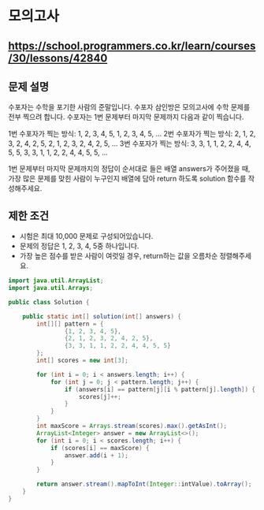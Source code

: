 # 모의고사
https://school.programmers.co.kr/learn/courses/30/lessons/42840
---
## 문제 설명

수포자는 수학을 포기한 사람의 준말입니다. 수포자 삼인방은 모의고사에 수학 문제를 전부 찍으려 합니다. 수포자는 1번 문제부터 마지막 문제까지 다음과 같이 찍습니다.

1번 수포자가 찍는 방식: 1, 2, 3, 4, 5, 1, 2, 3, 4, 5, ...
2번 수포자가 찍는 방식: 2, 1, 2, 3, 2, 4, 2, 5, 2, 1, 2, 3, 2, 4, 2, 5, ...
3번 수포자가 찍는 방식: 3, 3, 1, 1, 2, 2, 4, 4, 5, 5, 3, 3, 1, 1, 2, 2, 4, 4, 5, 5, ...

1번 문제부터 마지막 문제까지의 정답이 순서대로 들은 배열 answers가 주어졌을 때, 가장 많은 문제를 맞힌 사람이 누구인지 배열에 담아 return 하도록 solution 함수를 작성해주세요.

## 제한 조건
+ 시험은 최대 10,000 문제로 구성되어있습니다.
+ 문제의 정답은 1, 2, 3, 4, 5중 하나입니다.
+ 가장 높은 점수를 받은 사람이 여럿일 경우, return하는 값을 오름차순 정렬해주세요.
```java
import java.util.ArrayList;
import java.util.Arrays;

public class Solution {

    public static int[] solution(int[] answers) {
        int[][] pattern = {
                {1, 2, 3, 4, 5},
                {2, 1, 2, 3, 2, 4, 2, 5},
                {3, 3, 1, 1, 2, 2, 4, 4, 5, 5}
        };
        int[] scores = new int[3];

        for (int i = 0; i < answers.length; i++) {
            for (int j = 0; j < pattern.length; j++) {
                if (answers[i] == pattern[j][i % pattern[j].length]) {
                    scores[j]++;
                }
            }
        }
        int maxScore = Arrays.stream(scores).max().getAsInt();
        ArrayList<Integer> answer = new ArrayList<>();
        for (int i = 0; i < scores.length; i++) {
            if (scores[i] == maxScore) {
                answer.add(i + 1);
            }
        }

        return answer.stream().mapToInt(Integer::intValue).toArray();
    }
}

```
